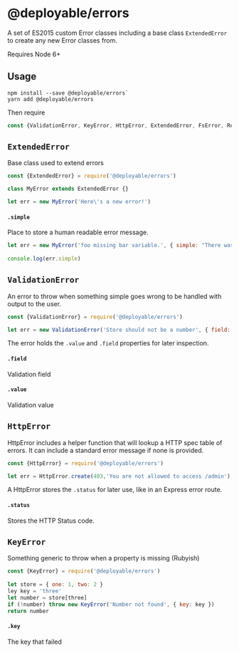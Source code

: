 # @deployable/errors

A set of ES2015 custom Error classes including a base class `ExtendedError` to create any new Error classes from. 

Requires Node 6+

## Usage

```
npm install --save @deployable/errors`   
yarn add @deployable/errors
```

Then require

```javascript 
const {ValidationError, KeyError, HttpError, ExtendedError, FsError, RethrownError } = require('@deployable/errors')
```

## `ExtendedError`

Base class used to extend errors


``` javascript
const {ExtendedError} = require('@deployable/errors')

class MyError extends ExtendedError {}

let err = new MyError('Here\'s a new error!')
```


#### `.simple`

Place to store a human readable error message.

``` javascript
let err = new MyError('foo missing bar variable.', { simple: "There was problem with foo" })
   
console.log(err.simple)
```

## `ValidationError`

An error to throw when something simple goes wrong to be handled with output to the user. 

``` javascript
const {ValidationError} = require('@deployable/errors')

let err = new ValidationError('Store should not be a number', { field: 'store', value: 9 })
```

The error holds the `.value` and `.field` properties for later inspection.

#### `.field`

Validation field

#### `.value`

Validation value


## `HttpError`

HttpError includes a helper function that will lookup a HTTP spec table of errors.
It can include a standard error message if none is provided.

``` javascript
const {HttpError} = require('@deployable/errors')

let err = HttpError.create(403,'You are not allowed to access /admin')
```

A HttpError stores the `.status` for later use, like in an Express error route.

#### `.status`

Stores the HTTP Status code.
 
## `KeyError`

Something generic to throw when a property is missing (Rubyish)

``` javascript
const {KeyError} = require('@deployable/errors')
  
let store = { one: 1, two: 2 }
ley key = 'three'
let number = store[three]
if (!number) throw new KeyError('Number not found', { key: key })
return number
```

#### `.key`

The key that failed

